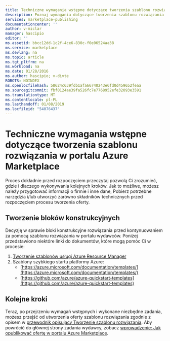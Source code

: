 ```yaml
---
title: Techniczne wymagania wstępne dotyczące tworzenia szablonu rozwiązania w portalu Marketplace | Dokumentacja firmy Microsoft
description: Poznaj wymagania dotyczące tworzenia szablonu rozwiązania do wdrażania i sprzedawać w portalu Azure Marketplace
services: marketplace-publishing
documentationcenter: ''
author: v-miclar
manager: hascipio
editor: ''
ms.assetid: bbcc12dd-1c2f-4ce6-830c-f0e06524aa38
ms.service: marketplace
ms.devlang: na
ms.topic: article
ms.tgt_pltfrm: na
ms.workload: na
ms.date: 01/28/2016
ms.author: hascipio; v-divte
ROBOTS: NOINDEX
ms.openlocfilehash: 58624c639fdb1afa66740243e6fd0d459652feaa
ms.sourcegitcommit: fbf0124ae39fa526fc7e7768952efe32093e3591
ms.translationtype: MT
ms.contentlocale: pl-PL
ms.lasthandoff: 01/08/2019
ms.locfileid: "54076437"
---
```

# <a name="technical-prerequisites-for-creating-a-solution-template-for-the-azure-marketplace"></a>Techniczne wymagania wstępne dotyczące tworzenia szablonu rozwiązania w portalu Azure Marketplace
Proces dokładnie przed rozpoczęciem przeczytaj pozwolą Ci zrozumieć, gdzie i dlaczego wykonywania kolejnych kroków. Jak to możliwe, możesz należy przygotować informacji o firmie i inne dane, Pobierz potrzebne narzędzia i/lub utworzyć zarówno składników technicznych przed rozpoczęciem procesu tworzenia oferty.  

## <a name="developing-building-blocks"></a>Tworzenie bloków konstrukcyjnych
Decyzję w sprawie bloki konstrukcyjne rozwiązania przed kontynuowaniem za pomocą szablonu rozwiązania w portalu wydawców. Poniżej przedstawiono niektóre linki do dokumentów, które mogą pomóc Ci w procesie:

1. [Tworzenie szablonów usługi Azure Resource Manager](../azure-resource-manager/resource-group-authoring-templates.md)
2. Szablony szybkiego startu platformy Azure:
   * [https://azure.microsoft.com/documentation/templates/](https://azure.microsoft.com/documentation/templates/)
   * [https://github.com/azure/azure-quickstart-templates](https://github.com/azure/azure-quickstart-templates)

## <a name="next-steps"></a>Kolejne kroki
Teraz, po przejrzeniu wymagań wstępnych i wykonane niezbędne zadania, możesz przejść od utworzenia oferty szablonu rozwiązania zgodnie z opisem w [przewodnik opisujący Tworzenie szablonu rozwiązania](marketplace-publishing-solution-template-creation.md). Aby powrócić do głównej strony zadania wydawcy, zobacz [wprowadzenie: Jak opublikować ofertę w portalu Azure Marketplace](marketplace-publishing-getting-started.md).

[link-acct]:marketplace-publishing-accounts-creation-registration.md
